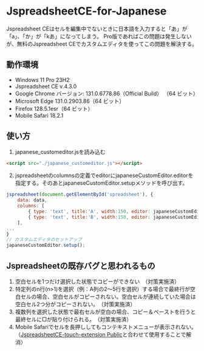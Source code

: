 # JspreadsheetCE-for-Japanese

Jspreadsheet CEはセルを編集中でないときに日本語を入力すると「あ」が「a」、「か」が「kあ」になってしまう。
Pro版であればこの問題は発生しないが、無料のJspreadsheet CEでカスタムエディタを使ってこの問題を解決する。

## 動作環境
* Windows 11 Pro 23H2
* Jspreadsheet CE v.4.3.0
* Google Chrome バージョン: 131.0.6778.86（Official Build） （64 ビット）
* Microsoft Edge 131.0.2903.86（64 ビット）
* Firefox 128.5.1esr（64 ビット）
* Mobile Safari 18.2.1

## 使い方
1. japanese_customeditor.jsを読み込む
```html
<script src="./japanese_customeditor.js"></script>
```

2. jspreadsheetのcolumnsの定義でeditorにjapaneseCustomEditor.editorを指定する。そのあとjapaneseCustomEditor.setupメソッドを呼び出す。
```javascript
jspreadsheet(document.getElementById('spreadsheet'), {
	data: data,
	columns: [
		{ type: 'text', title:'A', width:150, editor: japaneseCustomEditor.editor },
		{ type: 'text', title:'B', width:150, editor: japaneseCustomEditor.editor },
	],
...
}
// カスタムエディタのセットアップ
japaneseCustomEditor.setup();
```

## Jspreadsheetの既存バグと思われるもの
1. 空白セルを1つだけ選択した状態でコピーができない　（対策実施済）
2. 特定列のn行(n>1)を選択（例：A列の2～5行を選択）する場合で最終行が空白セルの場合、空白セルがコピーされない。空白セルが連続していた場合は空白セル2つ分がコピーされない。　（対策実施済）
3. 複数列を選択した状態で最右セルが空白の場合、コピー＆ペーストを行うと最終セルに□が貼り付けられる。　（対策実施済）
4. Mobile Safariでセルを長押ししてもコンテキストメニューが表示されない。（[JspreadsheetCE-touch-extension
Public](https://github.com/tm000/JspreadsheetCE-touch-extension)と合わせて使用することで解消）

